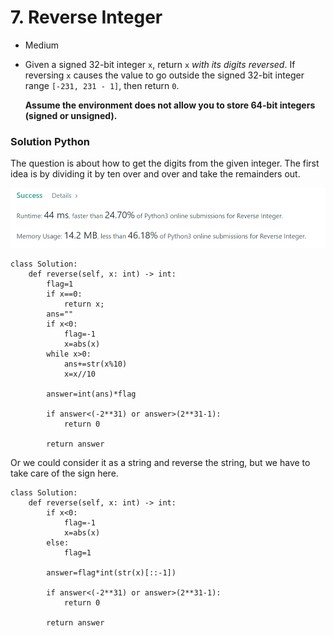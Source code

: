 # 7. Reverse Integer

* Medium
*   Given a signed 32-bit integer `x`, return `x` _with its digits reversed_. If reversing `x` causes the value to go outside the signed 32-bit integer range `[-231, 231 - 1]`, then return `0`.

    **Assume the environment does not allow you to store 64-bit integers (signed or unsigned).**

### Solution Python&#x20;

The question is about how to get the digits from the given integer. The first idea is by dividing it by ten over and over and take the remainders out.&#x20;

![](<.gitbook/assets/image (13) (1) (1) (1) (1) (1) (1) (1) (1).png>)

```
class Solution:
    def reverse(self, x: int) -> int:
        flag=1
        if x==0:
            return x;
        ans=""
        if x<0:
            flag=-1
            x=abs(x)
        while x>0:
            ans+=str(x%10)
            x=x//10
        
        answer=int(ans)*flag
        
        if answer<(-2**31) or answer>(2**31-1):
            return 0
        
        return answer
```

Or we could consider it as  a string and reverse the string, but we have to take care of the sign here.&#x20;

```
class Solution:
    def reverse(self, x: int) -> int:
        if x<0:
            flag=-1
            x=abs(x)
        else:
            flag=1
            
        answer=flag*int(str(x)[::-1])

        if answer<(-2**31) or answer>(2**31-1):
            return 0
        
        return answer
```
